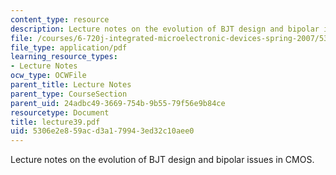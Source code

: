 ```yaml
---
content_type: resource
description: Lecture notes on the evolution of BJT design and bipolar issues in CMOS.
file: /courses/6-720j-integrated-microelectronic-devices-spring-2007/5306e2e859acd3a179943ed32c10aee0_lecture39.pdf
file_type: application/pdf
learning_resource_types:
- Lecture Notes
ocw_type: OCWFile
parent_title: Lecture Notes
parent_type: CourseSection
parent_uid: 24adbc49-3669-754b-9b55-79f56e9b84ce
resourcetype: Document
title: lecture39.pdf
uid: 5306e2e8-59ac-d3a1-7994-3ed32c10aee0
---
```

Lecture notes on the evolution of BJT design and bipolar issues in CMOS.

